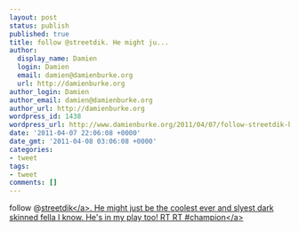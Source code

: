 ```yaml
---
layout: post
status: publish
published: true
title: follow @streetdik. He might ju...
author:
  display_name: Damien
  login: Damien
  email: damien@damienburke.org
  url: http://damienburke.org
author_login: Damien
author_email: damien@damienburke.org
author_url: http://damienburke.org
wordpress_id: 1438
wordpress_url: http://www.damienburke.org/2011/04/07/follow-streetdik-he-might-ju/
date: '2011-04-07 22:06:08 +0000'
date_gmt: '2011-04-08 03:06:08 +0000'
categories:
- tweet
tags:
- tweet
comments: []
---
```

<p>follow @<a href="http:&#47;&#47;twitter.com&#47;streetdik" class="aktt_username">streetdik<&#47;a>. He might just be the coolest ever and slyest dark skinned fella I know. He's in my play too!  RT RT #<a href="http:&#47;&#47;search.twitter.com&#47;search?q=%23champion" class="aktt_hashtag">champion<&#47;a></p>
